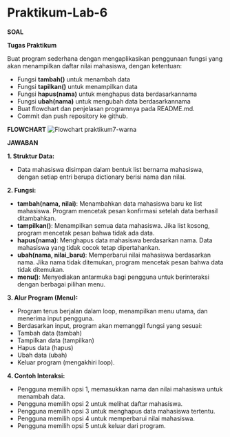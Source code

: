 # Praktikum-Lab-6

**SOAL**

**Tugas Praktikum**

Buat program sederhana dengan mengaplikasikan penggunaan fungsi yang akan menampilkan daftar nilai mahasiswa, dengan ketentuan:
- Fungsi **tambah()** untuk menambah data
- Fungsi **tapilkan()** untuk menampilkan data
- Fungsi **hapus(nama)** untuk menghapus data berdasarkannama
- Fungsi **ubah(nama)** untuk mengubah data berdasarkannama
- Buat flowchart dan penjelasan programnya pada README.md. 
- Commit dan push repository ke github.

**FLOWCHART**
![Flowchart praktikum7-warna](https://github.com/user-attachments/assets/d44329c2-ddb9-48c2-a66d-9bee50bd605a)

**JAWABAN**

**1. Struktur Data:**
- Data mahasiswa disimpan dalam bentuk list bernama mahasiswa, dengan setiap entri berupa dictionary berisi nama dan nilai.

**2. Fungsi:**
- **tambah(nama, nilai)**: Menambahkan data mahasiswa baru ke list mahasiswa. Program mencetak pesan konfirmasi setelah data berhasil ditambahkan.
- **tampilkan()**: Menampilkan semua data mahasiswa. Jika list kosong, program mencetak pesan bahwa tidak ada data.
- **hapus(nama)**: Menghapus data mahasiswa berdasarkan nama. Data mahasiswa yang tidak cocok tetap dipertahankan.
- **ubah(nama, nilai_baru)**: Memperbarui nilai mahasiswa berdasarkan nama. Jika nama tidak ditemukan, program mencetak pesan bahwa data tidak ditemukan.
- **menu()**: Menyediakan antarmuka bagi pengguna untuk berinteraksi dengan berbagai pilihan menu.

**3. Alur Program (Menu):**
- Program terus berjalan dalam loop, menampilkan menu utama, dan menerima input pengguna.
- Berdasarkan input, program akan memanggil fungsi yang sesuai:
- Tambah data (tambah)
- Tampilkan data (tampilkan)
- Hapus data (hapus)
- Ubah data (ubah)
- Keluar program (mengakhiri loop).

**4. Contoh Interaksi:**
- Pengguna memilih opsi 1, memasukkan nama dan nilai mahasiswa untuk menambah data.
- Pengguna memilih opsi 2 untuk melihat daftar mahasiswa.
- Pengguna memilih opsi 3 untuk menghapus data mahasiswa tertentu.
- Pengguna memilih opsi 4 untuk memperbarui nilai mahasiswa.
- Pengguna memilih opsi 5 untuk keluar dari program.
